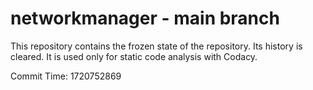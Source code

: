 # networkmanager - main branch

This repository contains the frozen state of the repository.
Its history is cleared. It is used only for static code
analysis with Codacy.

Commit Time: 1720752869